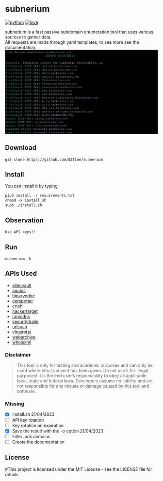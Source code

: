 # subnerium

[![python](http://forthebadge.com/images/badges/made-with-python.svg)](https://github.com/d3f1ne/)
[![love](http://forthebadge.com/images/badges/built-with-love.svg)](https://github.com/d3f1ne/)

subnerium is a fast passive subdomain enumeration tool that uses various sources to gather data.<br>
All requests are made through yaml templates, to see more see the documentation:
![subum](images/subnerium.png)

## Download

```
git clone https://github.com/d3f1ne/subnerium
```

## Install


You can install it by typing:

```
pip3 install -r requirements.txt
chmod +x install.sh
sudo ./install.sh
```
## Observation
```
Use API keys!!
```
## Run

```
subnerium -h
```

## APIs Used

- [alienvault](https://github.com/d3f1ne/subnerium)
- [anubis](https://github.com/d3f1ne/subnerium)
- [binaryedge](https://github.com/d3f1ne/subnerium)
- [cerspotter](https://github.com/d3f1ne/subnerium)
- [crtsh](https://github.com/d3f1ne/subnerium)
- [hackertarget](https://github.com/d3f1ne/subnerium)
- [rapiddns](https://github.com/d3f1ne/subnerium)
- [securitytrails](https://github.com/d3f1ne/subnerium)
- [urlscan](https://github.com/d3f1ne/subnerium)
- [virustotal](https://github.com/d3f1ne/subnerium)
- [webarchive](https://github.com/d3f1ne/subnerium)
- [whoisxml](https://github.com/d3f1ne/subnerium)


### Disclaimer

> This tool is only for testing and academic purposes and can only be used where strict consent has been given. Do not use it for illegal purposes! It is the end user’s responsibility to obey all applicable local, state and federal laws. Developers assume no liability and are not responsible for any misuse or damage caused by this tool and software.

### Missing 
- [x] Install.sh 21/04/2023
- [ ] API key rotation
- [ ] Key rotation on expiration
- [x] Save the result with the -o option 21/04/2023
- [ ] Filter junk domains
- [ ] Create the documentation

## License

#This project is licensed under the MIT License - see the LICENSE file for details

